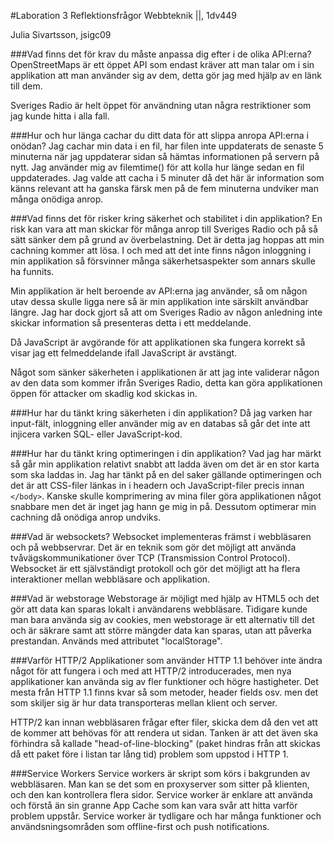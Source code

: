 #Laboration 3 Reflektionsfrågor
Webbteknik ||, 1dv449

Julia Sivartsson, jsigc09

###Vad finns det för krav du måste anpassa dig efter i de olika API:erna?
OpenStreetMaps är ett öppet API som endast kräver att man talar om i sin applikation att man använder sig av dem, detta gör jag med hjälp av en länk till dem. 

Sveriges Radio är helt öppet för användning utan några restriktioner som jag kunde hitta i alla fall.

###Hur och hur länga cachar du ditt data för att slippa anropa API:erna i onödan?
Jag cachar min data i en fil, har filen inte uppdaterats de senaste 5 minuterna när jag uppdaterar sidan så hämtas informationen på servern på nytt. Jag använder mig av filemtime() för att kolla hur länge sedan en fil uppdaterades.
Jag valde att cacha i 5 minuter då det här är information som känns relevant att ha ganska färsk men på de fem minuterna undviker man många onödiga anrop.

###Vad finns det för risker kring säkerhet och stabilitet i din applikation?
En risk kan vara att man skickar för många anrop till Sveriges Radio och på så sätt sänker dem på grund av överbelastning. Det är detta jag hoppas att min cachning kommer att lösa.
I och med att det inte finns någon inloggning i min applikation så försvinner många säkerhetsaspekter som annars skulle ha funnits.

Min applikation är helt beroende av API:erna jag använder, så om någon utav dessa skulle ligga nere så är min applikation inte särskilt användbar längre. Jag har dock gjort så att om Sveriges Radio av någon anledning inte skickar information så presenteras detta i ett meddelande.

Då JavaScript är avgörande för att applikationen ska fungera korrekt så visar jag ett felmeddelande ifall JavaScript är avstängt.

Något som sänker säkerheten i applikationen är att jag inte validerar någon av den data som kommer ifrån Sveriges Radio, detta kan göra applikationen öppen för attacker om skadlig kod skickas in.

###Hur har du tänkt kring säkerheten i din applikation?
Då jag varken har input-fält, inloggning eller använder mig av en databas så går det inte att injicera varken SQL- eller JavaScript-kod.


###Hur har du tänkt kring optimeringen i din applikation?
Vad jag har märkt så går min applikation relativt snabbt att ladda även om det är en stor karta som ska laddas in.
Jag har tänkt på en del saker gällande optimeringen och det är att CSS-filer länkas in i headern och JavaScript-filer precis innan `</body>`.
Kanske skulle komprimering av mina filer göra applikationen något snabbare men det är inget jag hann ge mig in på.
Dessutom optimerar min cachning då onödiga anrop undviks.

###Vad är websockets?
Websocket implementeras främst i webbläsaren och på webbservrar. Det är en teknik som gör det möjligt att använda tvåvägskommunikationer över TCP (Transmission Control Protocol). Websocket är ett självständigt protokoll och gör det möjligt att ha flera interaktioner mellan webbläsare och applikation.

###Vad är webstorage
Webstorage är möjligt med hjälp av HTML5 och det gör att data kan sparas lokalt i användarens webbläsare. Tidigare kunde man bara använda sig av cookies, men webstorage är ett alternativ till det och är säkrare samt att större mängder data kan sparas, utan att påverka prestandan.
Används med attributet "localStorage".

###Varför HTTP/2
Applikationer som använder HTTP 1.1 behöver inte ändra något för att fungera i och med att HTTP/2 introducerades, men nya applikationer kan använda sig av fler funktioner och högre hastigheter.
Det mesta från HTTP 1.1 finns kvar så som metoder, header fields osv. men det som skiljer sig är hur data transporteras mellan klient och server.

HTTP/2 kan innan webbläsaren frågar efter filer, skicka dem då den vet att de kommer att behövas för att rendera ut sidan. Tanken är att det även ska förhindra så kallade "head-of-line-blocking" (paket hindras från att skickas då ett paket före i listan tar lång tid) problem som uppstod i HTTP 1.

###Service Workers
Service workers är skript som körs i bakgrunden av webbläsaren. Man kan se det som en proxyserver som sitter på klienten, och den kan kontrollera flera sidor.
Service worker är enklare att använda och förstå än sin granne App Cache som kan vara svår att hitta varför problem uppstår. Service worker är tydligare och har många funktioner och användsningsområden som offline-first och push notifications.
